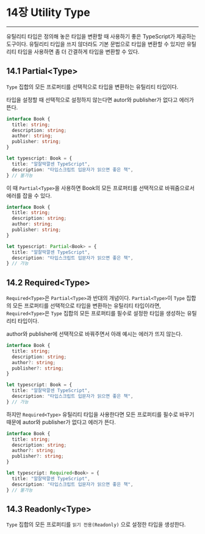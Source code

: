 # 14장 Utility Type
---
유틸리티 타입은 정의해 놓은 타입을 변환할 때 사용하기 좋은 TypeScript가 제공하는 도구이다. 유틸리티 타입을 쓰지 않더라도 기본 문법으로 타입을 변환할 수 있지만 유틸리티 타입을 사용하면 좀 더 간결하게 타입을 변환할 수 있다.

## 14.1 Partial&lt;Type&gt;
`Type` 집합의 모든 프로퍼티를 선택적으로 타입을 변환하는 유틸리티 타입이다.

타입을 설정할 때 선택적으로 설정하지 않는다면 autor와 publisher가 없다고 에러가 뜬다.
```typescript
interface Book {
  title: string;
  description: string;
  author: string;
  publisher: string;
}

let typescript: Book = {
  title: "알잘딱깔센 TypeScript",
  description: "타입스크립트 입문자가 읽으면 좋은 책",
} // 불가능
```

이 때 `Partial<Type>`을 사용하면 Book의 모든 프로퍼티를 선택적으로 바꿔줌으로서 에러를 잡을 수 있다.

```typescript
interface Book {
  title: string;
  description: string;
  author: string;
  publisher: string;
}

let typescript: Partial<Book> = {
  title: "알잘딱깔센 TypeScript",
  description: "타입스크립트 입문자가 읽으면 좋은 책",
} // 가능
```
## 14.2 Required&lt;Type&gt;
`Required<Type>`은 `Partial<Type>`과 반대의 개념이다. 
`Partial<Type>`이 `Type` 집합의 모든 프로퍼티를 선택적으로 타입을 변환하는 유틸리티 타입이라면,
`Required<Type>`은 `Type` 집합의 모든 프로퍼티를 필수로 설정한 타입을 생성하는 유틸리티 타입이다.

author와 publisher에 선택적으로 바꿔주면서 아래 예시는 에러가 뜨지 않는다.
```typescript
interface Book {
  title: string;
  description: string;
  author?: string;
  publisher?: string;
}

let typescript: Book = {
  title: "알잘딱깔센 TypeScript",
  description: "타입스크립트 입문자가 읽으면 좋은 책",
} // 가능
```

하지만 `Required<Type>` 유틸리티 타입을 사용한다면 모든 프로퍼티를 필수로 바꾸기 때문에 autor와 publisher가 없다고 에러가 뜬다.
```typescript
interface Book {
  title: string;
  description: string;
  author?: string;
  publisher?: string;
}

let typescript: Required<Book> = {
  title: "알잘딱깔센 TypeScript",
  description: "타입스크립트 입문자가 읽으면 좋은 책",
} // 불가능
```

## 14.3 Readonly&lt;Type&gt;
`Type` 집합의 모든 프로퍼티를 `읽기 전용(Readonly)` 으로 설정한 타입을 생성한다.


